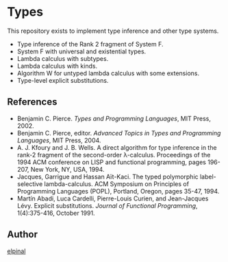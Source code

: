 # Types

This repository exists to implement type inference and other type systems.

- Type inference of the Rank 2 fragment of System F.
- System F with universal and existential types.
- Lambda calculus with subtypes.
- Lambda calculus with kinds.
- Algorithm W for untyped lambda calculus with some extensions.
- Type-level explicit substitutions.

## References

- Benjamin C. Pierce. _Types and Programming Languages_, MIT Press, 2002.
- Benjamin C. Pierce, editor. _Advanced Topics in Types and Programming Languages_, MIT Press, 2004.
- A. J. Kfoury and J. B. Wells. A direct algorithm for type inference in the rank-2 fragment of the second-order λ-calculus. Proceedings of the 1994 ACM conference on LISP and functional programming, pages 196-207, New York, NY, USA, 1994.
- Jacques, Garrigue and Hassan Aït-Kaci. The typed polymorphic label-selective lambda-calculus. ACM Symposium on Principles of Programming Languages (POPL), Portland, Oregon, pages 35-47, 1994.
- Martín Abadi, Luca Cardelli, Pierre-Louis Curien, and Jean-Jacques Lévy. Explicit substitutions. _Journal of Functional Programming_, 1(4):375-416, October 1991.

## Author

[elpinal](https://github.com/elpinal)
